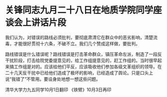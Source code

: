 # 关锋同志九月二十八日在地质学院同学座谈会上讲话片段

我们认为，对错误的路线必须批判，要彻底肃清它在群众中的恶劣影响，清楚流毒，才能很好贯彻十六条，不破不立。我们几个赞成这样做，要批判。

路线错误是什么错误呢？路线错误是打击革命群众，镇压革命左派，制造了一段反干扰阶段，打击给院党委提意见的，给工作组提意见的，赶工作组的。当时很早起来搞工作组是对的。应该给他们平反，应该吸收他们参加各级文革组织的领导。在二十几天反干扰中已给他们造成了极坏的影响，已经造成了舆论。只是口头上说“我错了”不管用。要设身处地想一想这些问题。

清华大学力九五同学10月1日翻印
《铁臂》10月3日再印